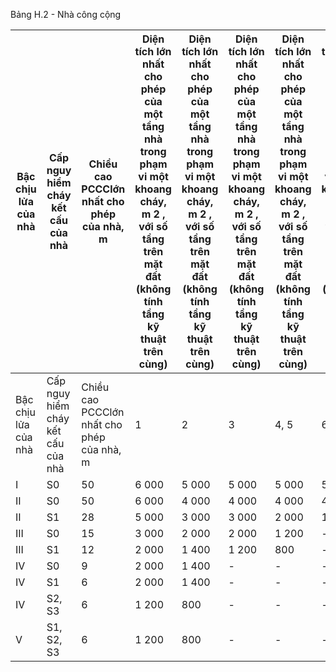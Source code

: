 Bảng H.2 - Nhà công cộng

| Bậc chịu lửa của nhà   | Cấp nguy hiểm cháy kết cấu của nhà   | Chiều cao PCCClớn nhất cho phép của nhà, m   | Diện tích lớn nhất cho phép của một tầng nhà trong phạm vi một khoang cháy, m 2 , với số tầng trên mặt đất (không tính tầng kỹ thuật trên cùng)   | Diện tích lớn nhất cho phép của một tầng nhà trong phạm vi một khoang cháy, m 2 , với số tầng trên mặt đất (không tính tầng kỹ thuật trên cùng)   | Diện tích lớn nhất cho phép của một tầng nhà trong phạm vi một khoang cháy, m 2 , với số tầng trên mặt đất (không tính tầng kỹ thuật trên cùng)   | Diện tích lớn nhất cho phép của một tầng nhà trong phạm vi một khoang cháy, m 2 , với số tầng trên mặt đất (không tính tầng kỹ thuật trên cùng)   | Diện tích lớn nhất cho phép của một tầng nhà trong phạm vi một khoang cháy, m 2 , với số tầng trên mặt đất (không tính tầng kỹ thuật trên cùng)   | Diện tích lớn nhất cho phép của một tầng nhà trong phạm vi một khoang cháy, m 2 , với số tầng trên mặt đất (không tính tầng kỹ thuật trên cùng)   |
|------------------------|--------------------------------------|----------------------------------------------|---------------------------------------------------------------------------------------------------------------------------------------------------|---------------------------------------------------------------------------------------------------------------------------------------------------|---------------------------------------------------------------------------------------------------------------------------------------------------|---------------------------------------------------------------------------------------------------------------------------------------------------|---------------------------------------------------------------------------------------------------------------------------------------------------|---------------------------------------------------------------------------------------------------------------------------------------------------|
| Bậc chịu lửa của nhà   | Cấp nguy hiểm cháy kết cấu của nhà   | Chiều cao PCCClớn nhất cho phép của nhà, m   | 1                                                                                                                                                 | 2                                                                                                                                                 | 3                                                                                                                                                 | 4, 5                                                                                                                                              | 6 đến 9                                                                                                                                           | 10 đến 16                                                                                                                                         |
| I                      | S0                                   | 50                                           | 6 000                                                                                                                                             | 5 000                                                                                                                                             | 5 000                                                                                                                                             | 5 000                                                                                                                                             | 5 000                                                                                                                                             | 2 500                                                                                                                                             |
| II                     | S0                                   | 50                                           | 6 000                                                                                                                                             | 4 000                                                                                                                                             | 4 000                                                                                                                                             | 4 000                                                                                                                                             | 4 000                                                                                                                                             | 2 200                                                                                                                                             |
| II                     | S1                                   | 28                                           | 5 000                                                                                                                                             | 3 000                                                                                                                                             | 3 000                                                                                                                                             | 2 000                                                                                                                                             | 1 200                                                                                                                                             | -                                                                                                                                                 |
| III                    | S0                                   | 15                                           | 3 000                                                                                                                                             | 2 000                                                                                                                                             | 2 000                                                                                                                                             | 1 200                                                                                                                                             | -                                                                                                                                                 | -                                                                                                                                                 |
| III                    | S1                                   | 12                                           | 2 000                                                                                                                                             | 1 400                                                                                                                                             | 1 200                                                                                                                                             | 800                                                                                                                                               | -                                                                                                                                                 | -                                                                                                                                                 |
| IV                     | S0                                   | 9                                            | 2 000                                                                                                                                             | 1 400                                                                                                                                             | -                                                                                                                                                 | -                                                                                                                                                 | -                                                                                                                                                 | -                                                                                                                                                 |
| IV                     | S1                                   | 6                                            | 2 000                                                                                                                                             | 1 400                                                                                                                                             | -                                                                                                                                                 | -                                                                                                                                                 | -                                                                                                                                                 | -                                                                                                                                                 |
| IV                     | S2, S3                               | 6                                            | 1 200                                                                                                                                             | 800                                                                                                                                               | -                                                                                                                                                 | -                                                                                                                                                 | -                                                                                                                                                 | -                                                                                                                                                 |
| V                      | S1, S2, S3                           | 6                                            | 1 200                                                                                                                                             | 800                                                                                                                                               | -                                                                                                                                                 | -                                                                                                                                                 | -                                                                                                                                                 | -                                                                                                                                                 |